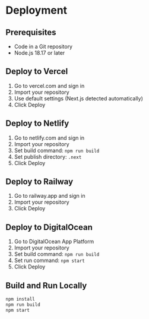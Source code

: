 # Deployment

## Prerequisites
- Code in a Git repository
- Node.js 18.17 or later

## Deploy to Vercel
1. Go to vercel.com and sign in
2. Import your repository
3. Use default settings (Next.js detected automatically)
4. Click Deploy

## Deploy to Netlify
1. Go to netlify.com and sign in
2. Import your repository
3. Set build command: `npm run build`
4. Set publish directory: `.next`
5. Click Deploy

## Deploy to Railway
1. Go to railway.app and sign in
2. Import your repository
3. Click Deploy

## Deploy to DigitalOcean
1. Go to DigitalOcean App Platform
2. Import your repository
3. Set build command: `npm run build`
4. Set run command: `npm start`
5. Click Deploy

## Build and Run Locally
```bash
npm install
npm run build
npm start
```